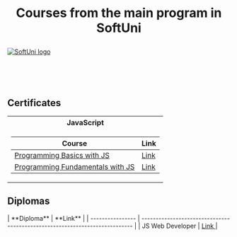 # <p align="center"> Courses from the main program in SoftUni <p>

<a href="https://softuni.bg/trainings/courses" rel="Courses"> ![SoftUni logo][logo] </a>

[logo]: http://innovationstarterbox.bg/wp-content/uploads/2016/05/Softuni_logo_trasparent.png "Logo Title Text 2"

<br/>
<br/>
<br/>

<h2> Certificates </h2>

<table>

<tr>
 
  <th> JavaScript </th>
 
</tr>

<tr>
<td>

| **Course**                                                            | **Link**                                                   |
| --------------------------------------------------------------------- | ---------------------------------------------------------- |
| <a href="https://softuni.bg/trainings/3440/programming-basics-with-javascript-june-2021" > Programming Basics with JS </a>         | <a href="https://softuni.bg/certificates/details/109694/f29b0a4b"> Link</a> |
| <a href="https://softuni.bg/trainings/3449/programming-fundamentals-with-javascript-september-2021">Programming Fundamentals with JS</a> | <a href="https://softuni.bg/certificates/details/119706/9291afcf"> Link</a> |

</td>

</tr>

</table>

<!--><h2> Diplomas </h2>

<td>

| **Diploma**      | **Link**                                                                    |
| ---------------- | --------------------------------------------------------------------------- |
| JS Web Developer | <a href=""> Link </a> |

</td></-->
